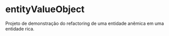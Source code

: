 # entityValueObject
Projeto de demonstração do refactoring de uma entidade anêmica em uma entidade rica.

